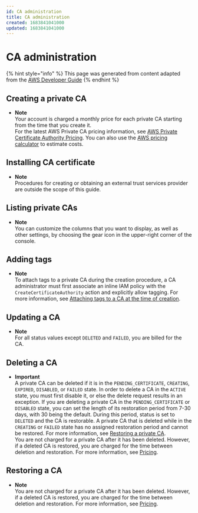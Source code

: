 ```yaml
---
id: CA administration
title: CA administration
created: 1683841041000
updated: 1683841041000
---
```

# CA administration

{% hint style="info" %}
This page was generated from content adapted from the [AWS Developer Guide](https://github.com/awsdocs/aws-private-ca-user-guide.git)
{% endhint %}

## Creating a private CA

- **Note**  
Your account is charged a monthly price for each private CA starting from the time that you create it\.  
For the latest AWS Private CA pricing information, see [AWS Private Certificate Authority Pricing](https://aws.amazon.com/private-ca/pricing/)\. You can also use the [AWS pricing calculator](https://calculator.aws/#/createCalculator/certificateManager) to estimate costs\.


## Installing CA certificate

- **Note**  
Procedures for creating or obtaining an external trust services provider are outside the scope of this guide\.


## Listing private CAs

- **Note**  
You can customize the columns that you want to display, as well as other settings, by choosing the gear icon in the upper\-right corner of the console\.


## Adding tags

- **Note**  
To attach tags to a private CA during the creation procedure, a CA administrator must first associate an inline IAM policy with the `CreateCertificateAuthority` action and explicitly allow tagging\. For more information, see [Attaching tags to a CA at the time of creation](auth-InlinePolicies.md#policy-tag-ca)\.


## Updating a CA

- **Note**  
For all status values except `DELETED` and `FAILED`, you are billed for the CA\.


## Deleting a CA

- **Important**  
A private CA can be deleted if it is in the `PENDING_CERTIFICATE`, `CREATING`, `EXPIRED`, `DISABLED`, or `FAILED` state\. In order to delete a CA in the `ACTIVE` state, you must first disable it, or else the delete request results in an exception\. If you are deleting a private CA in the `PENDING_CERTIFICATE` or `DISABLED` state, you can set the length of its restoration period from 7\-30 days, with 30 being the default\. During this period, status is set to `DELETED` and the CA is restorable\. A private CA that is deleted while in the `CREATING` or `FAILED` state has no assigned restoration period and cannot be restored\. For more information, see [Restoring a private CA](PCARestoreCA.md)\.  
You are not charged for a private CA after it has been deleted\. However, if a deleted CA is restored, you are charged for the time between deletion and restoration\. For more information, see [Pricing](PcaPricing.md)\.


## Restoring a CA

- **Note**  
You are not charged for a private CA after it has been deleted\. However, if a deleted CA is restored, you are charged for the time between deletion and restoration\. For more information, see [Pricing](PcaPricing.md)\.

